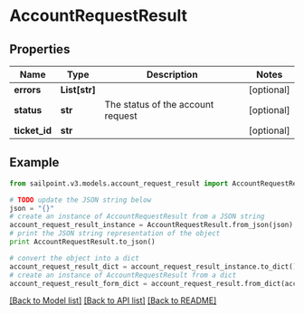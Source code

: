 # AccountRequestResult


## Properties

Name | Type | Description | Notes
------------ | ------------- | ------------- | -------------
**errors** | **List[str]** |  | [optional] 
**status** | **str** | The status of the account request | [optional] 
**ticket_id** | **str** |  | [optional] 

## Example

```python
from sailpoint.v3.models.account_request_result import AccountRequestResult

# TODO update the JSON string below
json = "{}"
# create an instance of AccountRequestResult from a JSON string
account_request_result_instance = AccountRequestResult.from_json(json)
# print the JSON string representation of the object
print AccountRequestResult.to_json()

# convert the object into a dict
account_request_result_dict = account_request_result_instance.to_dict()
# create an instance of AccountRequestResult from a dict
account_request_result_form_dict = account_request_result.from_dict(account_request_result_dict)
```
[[Back to Model list]](../README.md#documentation-for-models) [[Back to API list]](../README.md#documentation-for-api-endpoints) [[Back to README]](../README.md)


